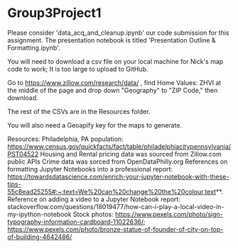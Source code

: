 # Group3Project1
Please consider 'data_acq_and_cleanup.ipynb' our code submission for this assignment. The presentation notebook is titled 'Presentation Outline & Formatting.ipynb'.

You will need to download a csv file on your local machine for Nick's map code to work; It is too large to upload to GitHub.

Go to https://www.zillow.com/research/data/ , find Home Values: ZHVI at the middle of the page and drop down "Geography" to "ZIP Code," then download.

The rest of the CSVs are in the Resources folder.

You will also need a Geoapify key for the maps to generate. 

Resources:
Philadelphia, PA population: https://www.census.gov/quickfacts/fact/table/philadelphiacitypennsylvania/PST04522
Housing and Rental pricing data was sourced from Zillow.com public APIs 
Crime data was sorced from OpenDataPhilly.org
References on formatting Jupyter Notebooks into a professional report: https://towardsdatascience.com/enrich-your-jupyter-notebook-with-these-tips-55c8ead25255#:~:text=We%20can%20change%20the%20colour,text**.
Reference on adding a video to a Jupyter Notebook report: stackoverflow.com/questions/18019477/how-can-i-play-a-local-video-in-my-ipython-notebook
Stock photos: https://www.pexels.com/photo/sign-typography-information-cardboard-11022636/; https://www.pexels.com/photo/bronze-statue-of-founder-of-city-on-top-of-building-4642486/
